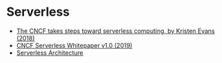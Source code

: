 # Serverless

- [The CNCF takes steps toward serverless computing, by Kristen Evans (2018)](https://www.cncf.io/blog/2018/02/14/cncf-takes-first-step-towards-serverless-computing/)
- [CNCF Serverless Whitepaper v1.0 (2019)](https://www.google.com/url?q=https://github.com/cncf/wg-serverless/tree/master/whitepapers/serverless-overview&sa=D&source=docs&ust=1636466570370000&usg=AOvVaw1xOr0iKDTSiS3io2WmyrQJ)
- [Serverless Architecture](https://cloud.google.com/serverless/whitepaper)
